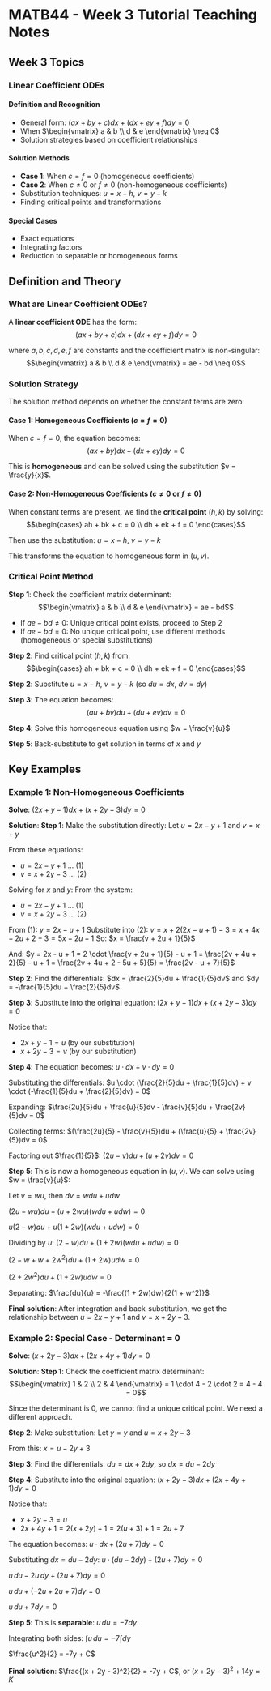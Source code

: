# MATB44 - Week 3 Tutorial Teaching Notes

## Week 3 Topics

### Linear Coefficient ODEs

#### Definition and Recognition
- General form: $(ax + by + c)dx + (dx + ey + f)dy = 0$
- When $\begin{vmatrix} a & b \\ d & e \end{vmatrix} \neq 0$
- Solution strategies based on coefficient relationships

#### Solution Methods
- **Case 1**: When $c = f = 0$ (homogeneous coefficients)
- **Case 2**: When $c \neq 0$ or $f \neq 0$ (non-homogeneous coefficients)
- Substitution techniques: $u = x - h$, $v = y - k$
- Finding critical points and transformations

#### Special Cases
- Exact equations
- Integrating factors
- Reduction to separable or homogeneous forms

## Definition and Theory

### What are Linear Coefficient ODEs?

A **linear coefficient ODE** has the form:
$$(ax + by + c)dx + (dx + ey + f)dy = 0$$

where $a, b, c, d, e, f$ are constants and the coefficient matrix is non-singular:
$$\begin{vmatrix} a & b \\ d & e \end{vmatrix} = ae - bd \neq 0$$

### Solution Strategy

The solution method depends on whether the constant terms are zero:

#### Case 1: Homogeneous Coefficients ($c = f = 0$)
When $c = f = 0$, the equation becomes:
$$(ax + by)dx + (dx + ey)dy = 0$$

This is **homogeneous** and can be solved using the substitution $v = \frac{y}{x}$.

#### Case 2: Non-Homogeneous Coefficients ($c \neq 0$ or $f \neq 0$)
When constant terms are present, we find the **critical point** $(h, k)$ by solving:
$$\begin{cases}
ah + bk + c = 0 \\
dh + ek + f = 0
\end{cases}$$

Then use the substitution: $u = x - h$, $v = y - k$

This transforms the equation to homogeneous form in $(u, v)$.

### Critical Point Method

**Step 1**: Check the coefficient matrix determinant:
$$\begin{vmatrix} a & b \\ d & e \end{vmatrix} = ae - bd$$

- If $ae - bd \neq 0$: Unique critical point exists, proceed to Step 2
- If $ae - bd = 0$: No unique critical point, use different methods (homogeneous or special substitutions)

**Step 2**: Find critical point $(h, k)$ from:
$$\begin{cases}
ah + bk + c = 0 \\
dh + ek + f = 0
\end{cases}$$

**Step 2**: Substitute $u = x - h$, $v = y - k$ (so $du = dx$, $dv = dy$)

**Step 3**: The equation becomes:
$$(au + bv)du + (du + ev)dv = 0$$

**Step 4**: Solve this homogeneous equation using $w = \frac{v}{u}$

**Step 5**: Back-substitute to get solution in terms of $x$ and $y$

## Key Examples

### Example 1: Non-Homogeneous Coefficients
**Solve**: $(2x + y - 1)dx + (x + 2y - 3)dy = 0$

**Solution**:
**Step 1**: Make the substitution directly:
Let $u = 2x - y + 1$ and $v = x + y$

From these equations:
- $u = 2x - y + 1$ ... (1)
- $v = x + 2y -3$ ... (2)

Solving for $x$ and $y$:
From the system:
- $u = 2x - y + 1$ ... (1)
- $v = x + 2y - 3$ ... (2)

From (1): $y = 2x - u + 1$
Substitute into (2): $v = x + 2(2x - u + 1) - 3 = x + 4x - 2u + 2 - 3 = 5x - 2u - 1$
So: $x = \frac{v + 2u + 1}{5}$

And: $y = 2x - u + 1 = 2 \cdot \frac{v + 2u + 1}{5} - u + 1 = \frac{2v + 4u + 2}{5} - u + 1 = \frac{2v + 4u + 2 - 5u + 5}{5} = \frac{2v - u + 7}{5}$

**Step 2**: Find the differentials:
$dx = \frac{2}{5}du + \frac{1}{5}dv$ and $dy = -\frac{1}{5}du + \frac{2}{5}dv$

**Step 3**: Substitute into the original equation:
$(2x + y - 1)dx + (x + 2y - 3)dy = 0$

Notice that:
- $2x + y - 1 = u$ (by our substitution)
- $x + 2y - 3 = v$ (by our substitution)

**Step 4**: The equation becomes:
$u \cdot dx + v \cdot dy = 0$

Substituting the differentials:
$u \cdot (\frac{2}{5}du + \frac{1}{5}dv) + v \cdot (-\frac{1}{5}du + \frac{2}{5}dv) = 0$

Expanding:
$\frac{2u}{5}du + \frac{u}{5}dv - \frac{v}{5}du + \frac{2v}{5}dv = 0$

Collecting terms:
$(\frac{2u}{5} - \frac{v}{5})du + (\frac{u}{5} + \frac{2v}{5})dv = 0$

Factoring out $\frac{1}{5}$:
$(2u - v)du + (u + 2v)dv = 0$

**Step 5**: This is now a homogeneous equation in $(u, v)$. We can solve using $w = \frac{v}{u}$:

Let $v = wu$, then $dv = w du + u dw$

$(2u - wu)du + (u + 2wu)(w du + u dw) = 0$

$u(2 - w)du + u(1 + 2w)(w du + u dw) = 0$

Dividing by $u$: $(2 - w)du + (1 + 2w)(w du + u dw) = 0$

$(2 - w + w + 2w^2)du + (1 + 2w)u dw = 0$

$(2 + 2w^2)du + (1 + 2w)u dw = 0$

Separating: $\frac{du}{u} = -\frac{(1 + 2w)dw}{2(1 + w^2)}$

**Final solution**: After integration and back-substitution, we get the relationship between $u = 2x - y + 1$ and $v = x + 2y - 3$.

### Example 2: Special Case - Determinant = 0
**Solve**: $(x + 2y - 3)dx + (2x + 4y + 1)dy = 0$

**Solution**:
**Step 1**: Check the coefficient matrix determinant:
$$\begin{vmatrix} 1 & 2 \\ 2 & 4 \end{vmatrix} = 1 \cdot 4 - 2 \cdot 2 = 4 - 4 = 0$$

Since the determinant is 0, we cannot find a unique critical point. We need a different approach.

**Step 2**: Make substitution:
Let $y = y$ and $u = x + 2y - 3$

From this: $x = u - 2y + 3$

**Step 3**: Find the differentials:
$du = dx + 2dy$, so $dx = du - 2dy$

**Step 4**: Substitute into the original equation:
$(x + 2y - 3)dx + (2x + 4y + 1)dy = 0$

Notice that:
- $x + 2y - 3 = u$
- $2x + 4y + 1 = 2(x + 2y) + 1 = 2(u + 3) + 1 = 2u + 7$

The equation becomes:
$u \cdot dx + (2u + 7)dy = 0$

Substituting $dx = du - 2dy$:
$u \cdot (du - 2dy) + (2u + 7)dy = 0$

$u \, du - 2u \, dy + (2u + 7)dy = 0$

$u \, du + (-2u + 2u + 7)dy = 0$

$u \, du + 7dy = 0$

**Step 5**: This is **separable**:
$u \, du = -7dy$

Integrating both sides:
$\int u \, du = -7 \int dy$

$\frac{u^2}{2} = -7y + C$

**Final solution**: $\frac{(x + 2y - 3)^2}{2} = -7y + C$, or $(x + 2y - 3)^2 + 14y = K$ 